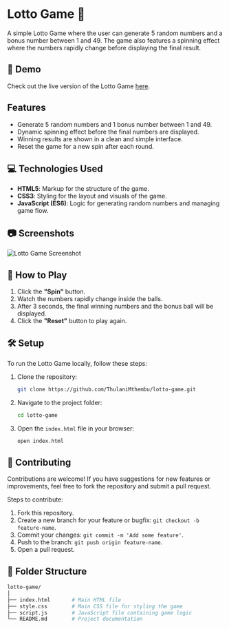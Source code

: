 # Lotto Game 🎲

A simple Lotto Game where the user can generate 5 random numbers and a bonus number between 1 and 49. The game also features a spinning effect where the numbers rapidly change before displaying the final result.

## 🚀 Demo

Check out the live version of the Lotto Game [here](#).

## Features

- Generate 5 random numbers and 1 bonus number between 1 and 49.
- Dynamic spinning effect before the final numbers are displayed.
- Winning results are shown in a clean and simple interface.
- Reset the game for a new spin after each round.

## 💻 Technologies Used

- **HTML5**: Markup for the structure of the game.
- **CSS3**: Styling for the layout and visuals of the game.
- **JavaScript (ES6)**: Logic for generating random numbers and managing game flow.

## 📷 Screenshots

![Lotto Game Screenshot](#)

## 🎯 How to Play

1. Click the **"Spin"** button.
2. Watch the numbers rapidly change inside the balls.
3. After 3 seconds, the final winning numbers and the bonus ball will be displayed.
4. Click the **"Reset"** button to play again.

## 🛠️ Setup

To run the Lotto Game locally, follow these steps:

1. Clone the repository:

    ```bash
    git clone https://github.com/ThulaniMthembu/lotto-game.git
    ```

2. Navigate to the project folder:

    ```bash
    cd lotto-game
    ```

3. Open the `index.html` file in your browser:

    ```bash
    open index.html
    ```

## 🤝 Contributing

Contributions are welcome! If you have suggestions for new features or improvements, feel free to fork the repository and submit a pull request.

Steps to contribute:

1. Fork this repository.
2. Create a new branch for your feature or bugfix: `git checkout -b feature-name`.
3. Commit your changes: `git commit -m 'Add some feature'`.
4. Push to the branch: `git push origin feature-name`.
5. Open a pull request.

## 🧩 Folder Structure

```bash
lotto-game/
│
├── index.html       # Main HTML file
├── style.css        # Main CSS file for styling the game
├── script.js        # JavaScript file containing game logic
└── README.md        # Project documentation

